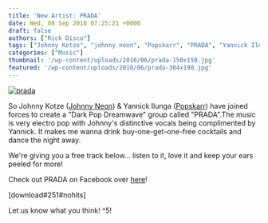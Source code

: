 ```yaml
---
title: 'New Artist: PRADA'
date: Wed, 08 Sep 2010 07:25:21 +0000
draft: false
authors: ["Rick Disco"]
tags: ["Johnny Kotze", "johnny neon", "Popskarr", "PRADA", "Yannick Ilunga"]
categories: ["Music"]
thumbnail: '/wp-content/uploads/2010/06/prada-150x150.jpg'
featured: '/wp-content/uploads/2010/06/prada-304x190.jpg'
---
```


[![](/wp-content/uploads/2010/06/prada.jpg "prada")](/wp-content/uploads/2010/06/prada.jpg)

So Johnny Kotze ([Johnny Neon](/artists/johnny-neon/ "Johnny Neon")) & Yannick Ilunga ([Popskarr](http://www.facebook.com/popskarr "Popskarr!")) have joined forces to create a "Dark Pop Dreamwave" group called "PRADA".The music is very electro pop with Johnny's distinctive vocals being complimented by Yannick. It makes me wanna drink buy-one-get-one-free cocktails and dance the night away.

We're giving you a free track below... listen to it, love it and keep your ears peeled for more!

Check out PRADA on Facebook over [here](http://www.facebook.com/pages/PRADA/131853080164234 "Prada")!

\[download#251#nohits\]

Let us know what you think! ^5!

